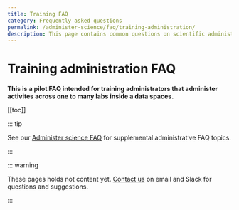 ```yaml
---
title: Training FAQ
category: Frequently asked questions
permalink: /administer-science/faq/training-administration/
description: This page contains common questions on scientific administration in HUNT Cloud.
---
```


# Training administration FAQ

**This is a pilot FAQ intended for training administrators that administer activites across one to many labs inside a data spaces.**

[[toc]]

::: tip 

See our [Administer science FAQ](/administer-science/faq) for supplemental administrative FAQ topics.

:::


::: warning 

These pages holds not content yet. [Contact us](/contact) on email and Slack for questions and suggestions.

:::
